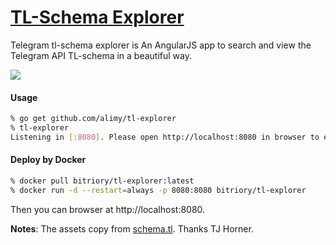 # [TL-Schema Explorer](https://schema.horner.tj)
Telegram tl-schema explorer is An AngularJS app to search and view the Telegram API TL-schema in a beautiful way.

![](https://i.imgur.com/akrelfR.png)

#### Usage
```bash
% go get github.com/alimy/tl-explorer
% tl-explorer
Listening in [:8080]. Please open http://localhost:8080 in browser to enjoy yourself.
```

#### Deploy by Docker
```bash
% docker pull bitriory/tl-explorer:latest
% docker run -d --restart=always -p 8080:8080 bitriory/tl-explorer
```
Then you can browser at http://localhost:8080.

**Notes**: The assets copy from [schema.tl](https://github.com/tjhorner/schema.tl). Thanks TJ Horner.


